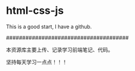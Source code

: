 # html-css-js
This is a good start, I have a github.

######################################

本资源库主要上传、记录学习前端笔记、代码。

坚持每天学习一点点！！！
